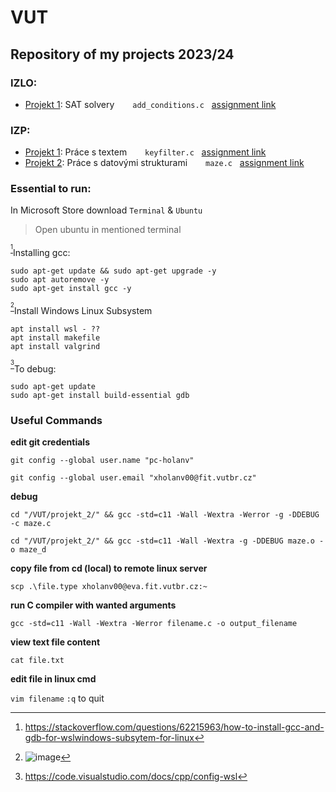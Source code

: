 # VUT
## Repository of my projects 2023/24

### IZLO:
- [Projekt 1](/IZLO/Projekt1): SAT solvery &ensp;&emsp; `add_conditions.c` &nbsp; [assignment link](https://www.fit.vutbr.cz/study/courses/IZLO/public/projekty/projekt1/zadani.html#zad%C3%A1n%C3%AD)
### IZP:
- [Projekt 1](/IZP/projekt_1/): Práce s textem &ensp;&emsp; `keyfilter.c` &nbsp; [assignment link](https://moodle.vut.cz/mod/page/view.php?id=320645)             
- [Projekt 2](/IZP/projekt_2/): Práce s datovými strukturami &ensp;&emsp; `maze.c` &nbsp; [assignment link](https://moodle.vut.cz/mod/page/view.php?id=320646)


### Essential to run:

In Microsoft Store download `Terminal` & `Ubuntu`

> Open ubuntu in mentioned terminal

<sup>[^1]</sup>Installing gcc: 
```
sudo apt-get update && sudo apt-get upgrade -y
sudo apt autoremove -y
sudo apt-get install gcc -y
```


<sup>[^2]</sup>Install Windows Linux Subsystem
```
apt install wsl - ??
apt install makefile
apt install valgrind
```

<sup>[^3]</sup>To debug:
```
sudo apt-get update
sudo apt-get install build-essential gdb
```

### Useful Commands

**edit git credentials**

`git config --global user.name "pc-holanv"`

`git config --global user.email "xholanv00@fit.vutbr.cz"`

**debug** 

`cd "/VUT/projekt_2/" && gcc -std=c11 -Wall -Wextra -Werror -g -DDEBUG -c maze.c`

`cd "/VUT/projekt_2/" && gcc -std=c11 -Wall -Wextra -g -DDEBUG maze.o -o maze_d`

**copy file from cd (local) to remote linux server**

`scp .\file.type xholanv00@eva.fit.vutbr.cz:~`

**run C compiler with wanted arguments**

`gcc -std=c11 -Wall -Wextra -Werror filename.c -o output_filename`

**view text file content**

`cat file.txt`

**edit file in linux cmd** 

`vim filename` `:q` to quit

[^1]: https://stackoverflow.com/questions/62215963/how-to-install-gcc-and-gdb-for-wslwindows-subsytem-for-linux
[^2]: ![image](https://github.com/Mindoed/VUT/assets/59418963/371cc815-dc4b-4aca-aad8-559484cd3dd4)
[^3]: https://code.visualstudio.com/docs/cpp/config-wsl
